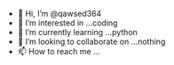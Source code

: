 - 👋 Hi, I’m @qawsed364
- 👀 I’m interested in ...coding
- 🌱 I’m currently learning ...python
- 💞️ I’m looking to collaborate on ...nothing
- 📫 How to reach me ...

<!---
qawsed364/qawsed364 is a ✨ special ✨ repository because its `README.md` (this file) appears on your GitHub profile.
You can click the Preview link to take a look at your changes.
--->
